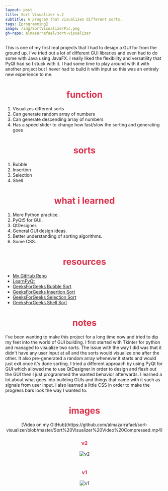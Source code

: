 ```yaml
---
layout: post
title: Sort Visualizer v.2
subtitle: A program that visualizes different sorts.
tags: [programming]
image: /img/SortVisualizerPic.png
gh-repo: almazarrafael/sort-visualizer
---
```

This is one of my first real projects that I had to design a GUI for from the ground up. I've tried out a lot of different GUI libraries and even had to do some with Java using JavaFX. I really liked the flexibility and versatility that PyQt had so I stuck with it. I had some time to play around with it with another project but I never had to build it with input so this was an entirely new experience to me.

<h1> <center> <font color="#DB324D"> function </font> </center> </h1>

1. Visualizes different sorts
2. Can generate random array of numbers
3. Can generate descending array of numbers
4. Has a speed slider to change how fast/slow the sorting and generating goes

<h1> <center> <font color="#DB324D"> sorts </font> </center> </h1>

1. Bubble
2. Insertion
3. Selection
4. Shell

<h1> <center> <font color="#DB324D"> what i learned </font> </center> </h1>

1. More Python practice.
2. PyQt5 for GUI.
3. QtDesigner.
4. General GUI design ideas.
5. Better understanding of sorting algorithms.
6. Some CSS.

<h1> <center> <font color="#DB324D"> resources </font> </center> </h1>

- [My GitHub Repo](https://github.com/almazarrafael/sort-visualizer)
- [LearnPyQt](https://www.learnpyqt.com/)
- [GeeksForGeeks Bubble Sort](https://www.geeksforgeeks.org/bubble-sort/)
- [GeeksForGeeks Insertion Sort](https://www.geeksforgeeks.org/insertion-sort/)
- [GeeksForGeeks Selection Sort](https://www.geeksforgeeks.org/selection-sort/)
- [GeeksForGeeks Shell Sort](https://www.geeksforgeeks.org/shellsort/)

<h1> <center> <font color="#DB324D"> notes </font> </center> </h1>

I've been wanting to make this project for a long time now and tried to dip my feet into the world of GUI building. I first started with Tkinter for python and managed to visualize two sorts. The issue with the way I did was that it didn't have any user input at all and the sorts would visualize one after the other. It also pre-generated a random array whenever it starts and would just exit once it's done sorting. I tried a different approach by using PyQt for GUI which allowed me to use QtDesigner in order to design and flesh out the GUI then I just programmed the wanted behavior afterwards. I learned a lot about what goes into building GUIs and things that came with it such as signals from user input. I also learned a little CSS in order to make the progress bars look the way I wanted to.

<h1> <center> <font color="#DB324D"> images </font> </center> </h1>
<center>
[Video on my GitHub](https://github.com/almazarrafael/sort-visualizer/blob/master/Sort%20Visualizer%20Video%20Compressed.mp4)
<h3> <center> <font color="#DB324D"> v2 </font> </center> </h3>
<img src="https://camo.githubusercontent.com/205f9569329aa970794759c9583804a9c941fdd0/68747470733a2f2f63646e2e646973636f72646170702e636f6d2f6174746163686d656e74732f3536333238343539373438383631353433342f3731313033383730373837353937313037332f756e6b6e6f776e2e706e67" alt="v2">
<br>
<br>
<h3> <center> <font color="#DB324D"> v1 </font> </center> </h3>
<img src="https://camo.githubusercontent.com/37a4de5bda4a89aa371a61fb97b69a75069e4e64/68747470733a2f2f63646e2e646973636f72646170702e636f6d2f6174746163686d656e74732f3536333238343539373438383631353433342f3731313033393033353031353136383037302f756e6b6e6f776e2e706e67" alt="v1">
</center>
